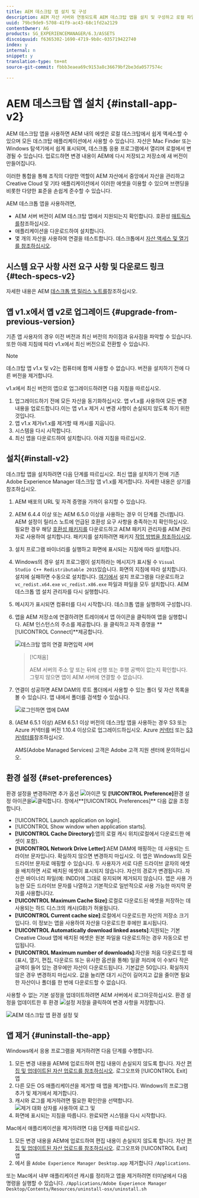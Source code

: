```yaml
---
title: AEM 데스크탑 앱 설치 및 구성
description: AEM 자산 서버와 연동되도록 AEM 데스크탑 앱을 설치 및 구성하고 로컬 파일 시스템에서 자산을 다운로드합니다.
uuid: 79bc9de9-5708-41f9-ac43-68c1fd2a2129
contentOwner: AG
products: SG_EXPERIENCEMANAGER/6.3/ASSETS
discoiquuid: f6365302-1690-4719-9b8c-035719422740
index: y
internal: n
snippet: y
translation-type: tm+mt
source-git-commit: fbbb3eaea69c9153a8c36679bf2be3da0577574c

---
```



# AEM 데스크탑 앱 설치 {#install-app-v2}

AEM 데스크탑 앱을 사용하면 AEM 내의 에셋은 로컬 데스크탑에서 쉽게 액세스할 수 있으며 모든 데스크탑 애플리케이션에서 사용할 수 있습니다. 자산은 Mac Finder 또는 Windows 탐색기에서 쉽게 표시되며, 데스크톱 응용 프로그램에서 열리며 로컬에서 변경될 수 있습니다. 업로드하면 변경 내용이 AEM에 다시 저장되고 저장소에 새 버전이 만들어집니다.

이러한 통합을 통해 조직의 다양한 역할이 AEM 자산에서 중앙에서 자산을 관리하고 Creative Cloud 및 기타 애플리케이션에서 이러한 에셋을 이용할 수 있으며 브랜딩을 비롯한 다양한 표준을 손쉽게 준수할 수 있습니다.

AEM 데스크톱 앱을 사용하려면,

* AEM 서버 버전이 AEM 데스크탑 앱에서 지원되는지 확인합니다. 호환성 [매트릭스를](release-notes-of-v1.md#compatibilitymatrix)참조하십시오.
* 애플리케이션을 다운로드하여 설치합니다.
* 몇 개의 자산을 사용하여 연결을 테스트합니다. 데스크톱에서 [자산 액세스 및 열기를 참조하십시오](use-app-v1.md#openondesktop).

## 시스템 요구 사항 사전 요구 사항 및 다운로드 링크 {#tech-specs-v2}

자세한 내용은 AEM [데스크톱 앱 릴리스 노트를](release-notes.md)참조하십시오.

## 앱 v1.x에서 앱 v2로 업그레이드 {#upgrade-from-previous-version}

기존 앱 사용자의 경우 이전 버전과 최신 버전의 차이점과 유사점을 파악할 수 있습니다. 또한 아래 지침에 따라 v1.x에서 최신 버전으로 전환할 수 있습니다.

>[!NOTE]
>
>데스크탑 앱 v1.x 및 v2는 컴퓨터에 함께 사용할 수 없습니다. 버전을 설치하기 전에 다른 버전을 제거합니다.

v1.x에서 최신 버전의 앱으로 업그레이드하려면 다음 지침을 따르십시오.

1. 업그레이드하기 전에 모든 자산을 동기화하십시오. 앱 v1.x를 사용하여 모든 변경 내용을 업로드합니다.이는 앱 v1.x 제거 시 변경 사항이 손실되지 않도록 하기 위한 것입니다.
1. 앱 v1.x 제거v1.x를 제거할 때 캐시를 지웁니다.
1. 시스템을 다시 시작합니다.
1. 최신 앱을 다운로드하여 설치합니다. 아래 지침을 따르십시오.

##  설치{#install-v2}

데스크탑 앱을 설치하려면 다음 단계를 따르십시오. 최신 앱을 설치하기 전에 기존 Adobe Experience Manager 데스크탑 앱 v1.x를 제거합니다. 자세한 내용은 상기를 참조하십시오.

1. AEM 배포의 URL 및 자격 증명을 가까이 유지할 수 있습니다.
1. AEM 6.4.4 이상 또는 AEM 6.5.0 이상을 사용하는 경우 이 단계를 건너뜁니다. AEM 설정이 릴리스 노트에 언급된 호환성 요구 사항을 충족하는지 확인하십시오. 필요한 경우 해당 [호환성 패키지를](https://www.adobeaemcloud.com/content/marketplace/marketplaceProxy.html?packagePath=/content/companies/public/adobe/packages/cq640/featurepack/adobe-asset-link-support) 다운로드하고 AEM 패키지 관리자를 AEM 관리자로 사용하여 설치합니다. 패키지를 설치하려면 패키지 [작업 방법을 참조하십시오](https://helpx.adobe.com/experience-manager/6-5/sites/administering/using/package-manager.html).
1. 설치 프로그램 바이너리를 실행하고 화면에 표시되는 지침에 따라 설치합니다.
1. Windows의 경우 설치 프로그램이 설치하라는 메시지가 표시될 수 `Visual Studio C++ Redistributable 2015`있습니다. 화면의 지침에 따라 설치합니다. 설치에 실패하면 수동으로 설치합니다. [여기에서](https://www.microsoft.com/en-us/download/details.aspx?id=52685) 설치 프로그램을 다운로드하고 `vc_redist.x64.exe` `vc_redist.x86.exe` 파일과 파일을 모두 설치합니다. AEM 데스크톱 앱 설치 관리자를 다시 실행합니다.
1. 메시지가 표시되면 컴퓨터를 다시 시작합니다. 데스크톱 앱을 실행하여 구성합니다.
1. 앱을 AEM 저장소에 연결하려면 트레이에서 앱 아이콘을 클릭하여 앱을 실행합니다. AEM 인스턴스의 주소를 제공합니다. 을 클릭하고 자격 증명을 **[!UICONTROL Connect]**제공합니다.

   ![데스크탑 앱의 연결 화면입력 서버](assets/connect_da2.png "주소에 대한 연결 화면")

   >[!C채움]
   >
   >AEM 서버의 주소 앞 또는 뒤에 선행 또는 후행 공백이 없는지 확인합니다. 그렇지 않으면 앱이 AEM 서버에 연결할 수 없습니다.

1. 연결이 성공하면 AEM DAM의 루트 폴더에서 사용할 수 있는 폴더 및 자산 목록을 볼 수 있습니다. 앱 내에서 폴더를 검색할 수 있습니다.

   ![로그인하면 앱에 DAM](assets/firstview_da2.png "콘텐츠가 표시됩니다 로그인하면 앱에 DAM 콘텐츠가 표시됩니다")

1. (AEM 6.5.1 이상) AEM 6.5.1 이상 버전의 데스크탑 앱을 사용하는 경우 S3 또는 Azure 커넥터를 버전 1.10.4 이상으로 업그레이드하십시오. Azure [커넥터](https://helpx.adobe.com/experience-manager/6-5/sites/deploying/using/data-store-config.html#AzureDataStore) 또는 [S3 커넥터를](https://helpx.adobe.com/experience-manager/6-5/sites/deploying/using/data-store-config.html#AmazonS3DataStore)참조하십시오.

   AMS(Adobe Managed Services) 고객은 Adobe 고객 지원 센터에 문의하십시오.

## 환경 설정 {#set-preferences}

환경 설정을 변경하려면 추가 옵션 ![아이콘](assets/do-not-localize/more_options_da2.png) 및 **[!UICONTROL Preference]**&#x200B;환경 설정 아이콘을![클릭합니다](assets/do-not-localize/preferences_icon_da2.png). 창에서**[!UICONTROL Preferences]** 다음 값을 조정합니다.

* [!UICONTROL Launch application on login].
* [!UICONTROL Show window when application starts].
* **[!UICONTROL Cache Directory]**:앱의 로컬 캐시 위치(로컬에서 다운로드한 에셋이 포함).
* **[!UICONTROL Network Drive Letter]**:AEM DAM에 매핑하는 데 사용되는 드라이브 문자입니다. 확실하지 않으면 변경하지 마십시오. 이 앱은 Windows의 모든 드라이브 문자로 매핑할 수 있습니다. 두 사용자가 서로 다른 드라이브 글자의 에셋을 배치하면 서로 배치된 에셋이 표시되지 않습니다. 자산의 경로가 변경됩니다. 자산은 바이너리 파일(예: INDD)에 그대로 유지되며 제거되지 않습니다. 앱은 사용 가능한 모든 드라이브 문자를 나열하고 기본적으로 일반적으로 사용 가능한 마지막 문자를 사용합니다`Z`.
* **[!UICONTROL Maximum Cache Size]**:로컬로 다운로드된 에셋을 저장하는 데 사용되는 하드 디스크의 캐시(GB)가 허용됩니다.
* **[!UICONTROL Current cache size]**:로컬에서 다운로드한 자산의 저장소 크기입니다. 이 정보는 앱을 사용하여 자산을 다운로드한 후에만 표시됩니다.
* **[!UICONTROL Automatically download linked assets]**:지원되는 기본 Creative Cloud 앱에 배치된 에셋은 원본 파일을 다운로드하는 경우 자동으로 반입됩니다.
* **[!UICONTROL Maximum number of downloads]**:자산을 처음 다운로드할 때(표시, 열기, 편집, 다운로드 또는 유사한 옵션을 통해) 일괄 처리에 이 수보다 작은 금액이 들어 있는 경우에만 자산이 다운로드됩니다. 기본값은 50입니다. 확실하지 않은 경우 변경하지 마십시오. 값을 늘리면 대기 시간이 길어지고 값을 줄이면 필요한 자산이나 폴더를 한 번에 다운로드할 수 없습니다.

사용할 수 없는 기본 설정을 업데이트하려면 AEM 서버에서 로그아웃하십시오. 환경 설정을 업데이트한 후 환경 ![설정](assets/do-not-localize/save_preferences_da2.png) 저장을 클릭하여 변경 사항을 저장합니다.

![AEM 데스크탑 앱 환경 설정 및](assets/preferences_da2.png "설정데스크탑 앱 환경 설정")

## 앱 제거 {#uninstall-the-app}

Windows에서 응용 프로그램을 제거하려면 다음 단계를 수행합니다.

1. 모든 변경 내용을 AEM에 업로드하여 편집 내용이 손실되지 않도록 합니다. 자산 [편집 및 업데이트된 자산 업로드를 참조하십시오](using.md#edit-assets-upload-updated-assets). 로그오프와 [!UICONTROL Exit] 앱
1. 다른 모든 OS 애플리케이션을 제거할 때 앱을 제거합니다. Windows의 프로그램 추가 및 제거에서 제거합니다.
1. 캐시와 로그를 제거하려면 필요한 확인란을 선택합니다.
   ![제거 대화 상자를 사용하여 로그 및](assets/uninstall_da2.png "캐시 제거로그 및 캐시를 제거하는 제거 대화 상자")
1. 화면에 표시되는 지침을 따릅니다. 완료되면 시스템을 다시 시작합니다.

Mac에서 애플리케이션을 제거하려면 다음 단계를 따르십시오.

1. 모든 변경 내용을 AEM에 업로드하여 편집 내용이 손실되지 않도록 합니다. 자산 [편집 및 업데이트된 자산 업로드를 참조하십시오](using.md#edit-assets-upload-updated-assets). 로그오프와 [!UICONTROL Exit] 앱
1. 에서 을 `Adobe Experience Manager Desktop.app` 제거합니다 `/Applications`.

또는 Mac에서 내부 애플리케이션 캐시를 정리하고 앱을 제거하려면 터미널에서 다음 명령을 실행할 수 있습니다.
`/Applications/Adobe Experience Manager Desktop/Contents/Resources/uninstall-osx/uninstall.sh`
